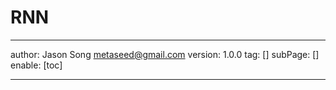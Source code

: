 # RNN
---
author: Jason Song <metaseed@gmail.com>
version: 1.0.0
tag: []
subPage: []
enable: [toc]

---

